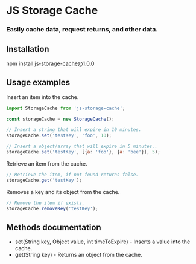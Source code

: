 # JS Storage Cache

### Easily cache data, request returns, and other data.

Installation
------ 

npm install js-storage-cache@1.0.0

Usage examples
------ 

Insert an item into the cache. 

```javascript
import StorageCache from 'js-storage-cache';

const storageCache = new StorageCache();

// Insert a string that will expire in 10 minutes.
storageCache.set('testKey', 'foo', 10);

// Insert a object/array that will expire in 5 minutes..
storageCache.set('testKey', [{a: 'foo'}, {a: 'bee'}], 5);
```

Retrieve an item from the cache.

```javascript
// Retrieve the item, if not found returns false.
storageCache.get('testKey');
```

Removes a key and its object from the cache.

```javascript
// Remove the item if exists.
storageCache.removeKey('testKey');
```

Methods documentation
------ 

* set(String key, Object value, int timeToExpire) - Inserts a value into the cache.
* get(String key) - Returns an object from the cache.
